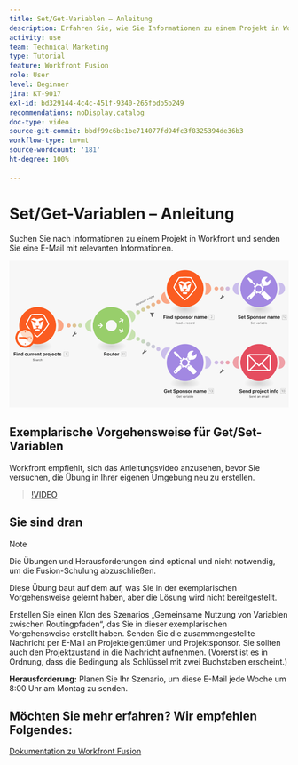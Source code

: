 ```yaml
---
title: Set/Get-Variablen – Anleitung
description: Erfahren Sie, wie Sie Informationen zu einem Projekt in Workfront suchen und eine E-Mail mit relevanten Informationen in [!DNL Adobe Workfront Fusion]senden können.
activity: use
team: Technical Marketing
type: Tutorial
feature: Workfront Fusion
role: User
level: Beginner
jira: KT-9017
exl-id: bd329144-4c4c-451f-9340-265fbdb5b249
recommendations: noDisplay,catalog
doc-type: video
source-git-commit: bbdf99c6bc1be714077fd94fc3f8325394de36b3
workflow-type: tm+mt
source-wordcount: '181'
ht-degree: 100%

---
```


# Set/Get-Variablen – Anleitung

Suchen Sie nach Informationen zu einem Projekt in Workfront und senden Sie eine E-Mail mit relevanten Informationen.

![Ein Bild des Fusion-Szenarios](assets/universal-connectors-and-routing-8.png)

## Exemplarische Vorgehensweise für Get/Set-Variablen

Workfront empfiehlt, sich das Anleitungsvideo anzusehen, bevor Sie versuchen, die Übung in Ihrer eigenen Umgebung neu zu erstellen.

>[!VIDEO](https://video.tv.adobe.com/v/335276/?quality=12&learn=on&enablevpops=1)


## Sie sind dran

>[!NOTE]
>
>Die Übungen und Herausforderungen sind optional und nicht notwendig, um die Fusion-Schulung abzuschließen.

Diese Übung baut auf dem auf, was Sie in der exemplarischen Vorgehensweise gelernt haben, aber die Lösung wird nicht bereitgestellt.

Erstellen Sie einen Klon des Szenarios „Gemeinsame Nutzung von Variablen zwischen Routingpfaden“, das Sie in dieser exemplarischen Vorgehensweise erstellt haben. Senden Sie die zusammengestellte Nachricht per E-Mail an Projekteigentümer und Projektsponsor. Sie sollten auch den Projektzustand in die Nachricht aufnehmen. (Vorerst ist es in Ordnung, dass die Bedingung als Schlüssel mit zwei Buchstaben erscheint.)

**Herausforderung:** Planen Sie Ihr Szenario, um diese E-Mail jede Woche um 8:00 Uhr am Montag zu senden.

## Möchten Sie mehr erfahren? Wir empfehlen Folgendes:

[Dokumentation zu Workfront Fusion](https://experienceleague.adobe.com/de/docs/workfront-fusion/using/get-started-with-fusion/understand-workfront-fusion/workfront-fusion-overview)

